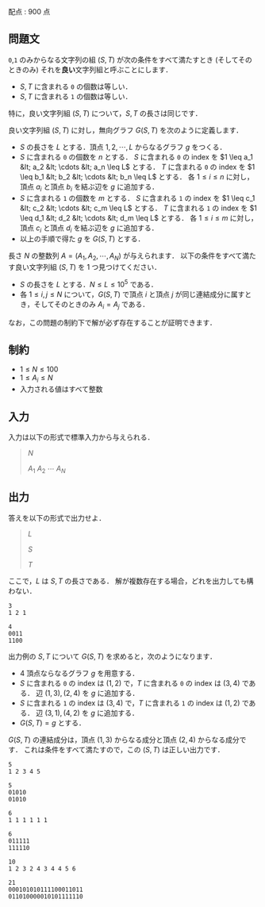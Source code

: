 配点 : $900$ 点

## 問題文

`0`,`1` のみからなる文字列の組 $(S,T)$ が次の条件をすべて満たすとき (そしてそのときのみ) それを**良い**文字列組と呼ぶことにします．

- $S,T$ に含まれる `0` の個数は等しい．
- $S,T$ に含まれる `1` の個数は等しい．

特に，良い文字列組 $(S,T)$ について，$S,T$ の長さは同じです．

良い文字列組 $(S,T)$ に対し，無向グラフ $G(S,T)$ を次のように定義します．

- $S$ の長さを $L$ とする．頂点 $1,2,\cdots,L$ からなるグラフ $g$ をつくる．
- $S$ に含まれる `0` の個数を $n$ とする．
$S$ に含まれる `0` の index を $1 \leq a_1 &lt; a_2 &lt; \cdots &lt; a_n \leq L$ とする．
$T$ に含まれる `0` の index を $1 \leq b_1 &lt; b_2 &lt; \cdots &lt; b_n \leq L$ とする．
各 $1 \leq i \leq n$ に対し，頂点 $a_i$ と頂点 $b_i$ を結ぶ辺を $g$ に追加する．
- $S$ に含まれる `1` の個数を $m$ とする．
$S$ に含まれる `1` の index を $1 \leq c_1 &lt; c_2 &lt; \cdots &lt; c_m \leq L$ とする．
$T$ に含まれる `1` の index を $1 \leq d_1 &lt; d_2 &lt; \cdots &lt; d_m \leq L$ とする．
各 $1 \leq i \leq m$ に対し，頂点 $c_i$ と頂点 $d_i$ を結ぶ辺を $g$ に追加する．
- 以上の手順で得た $g$ を $G(S,T)$ とする．

長さ $N$ の整数列 $A=(A_1,A_2,\cdots,A_N)$ が与えられます．
以下の条件をすべて満たす良い文字列組 $(S,T)$ を $1$ つ見つけてください．

- $S$ の長さを $L$ とする．$N \leq L \leq 10^5$ である．
- 各 $1 \leq i,j \leq N$ について，$G(S,T)$ で頂点 $i$ と頂点 $j$ が同じ連結成分に属すとき，そしてそのときのみ $A_i=A_j$ である．

なお，この問題の制約下で解が必ず存在することが証明できます．

## 制約

- $1 \leq N \leq 100$
- $1 \leq A_i \leq N$
- 入力される値はすべて整数

## 入力

入力は以下の形式で標準入力から与えられる．

> $N$
> 
> $A_1$ $A_2$ $\cdots$ $A_N$

## 出力

答えを以下の形式で出力せよ．

> $L$
> 
> $S$
> 
> $T$

ここで，$L$ は $S,T$ の長さである．
解が複数存在する場合，どれを出力しても構わない．

```input1
3
1 2 1
```

```output1
4
0011
1100
```

出力例の $S,T$ について $G(S,T)$ を求めると，次のようになります．

- $4$ 頂点ならなるグラフ $g$ を用意する．
- $S$ に含まれる `0` の index は $(1,2)$ で，$T$ に含まれる `0` の index は $(3,4)$ である．
辺 $(1,3),(2,4)$ を $g$ に追加する．
- $S$ に含まれる `1` の index は $(3,4)$ で，$T$ に含まれる `1` の index は $(1,2)$ である．
辺 $(3,1),(4,2)$ を $g$ に追加する．
- $G(S,T)=g$ とする．

$G(S,T)$ の連結成分は，頂点 $(1,3)$ からなる成分と頂点 $(2,4)$ からなる成分です．
これは条件をすべて満たすので，この $(S,T)$ は正しい出力です．

```input2
5
1 2 3 4 5
```

```output2
5
01010
01010
```

```input3
6
1 1 1 1 1 1
```

```output3
6
011111
111110
```

```input4
10
1 2 3 2 4 3 4 4 5 6
```

```output4
21
000101010111100011011
011010000010101111110
```
